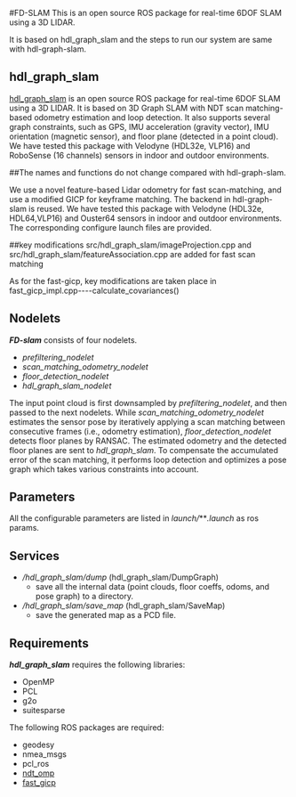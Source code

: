 #FD-SLAM
This is an open source ROS package for real-time 6DOF SLAM using a 3D LIDAR.

It is based on hdl_graph_slam and the steps to run our system are same with hdl-graph-slam.

## hdl_graph_slam

[hdl_graph_slam](https://github.com/koide3/hdl_graph_slam) is an open source ROS package for real-time 6DOF SLAM using a 3D LIDAR. It is based on 3D Graph SLAM with NDT scan matching-based odometry estimation and loop detection. It also supports several graph constraints, such as GPS, IMU acceleration (gravity vector), IMU orientation (magnetic sensor), and floor plane (detected in a point cloud). We have tested this package with Velodyne (HDL32e, VLP16) and RoboSense (16 channels) sensors in indoor and outdoor environments.

##The names and functions do not change compared with hdl-graph-slam.

We use a novel feature-based Lidar odometry for fast scan-matching, and use a modified GICP for keyframe matching. The backend in hdl-graph-slam is reused.  We have tested this package with Velodyne (HDL32e, HDL64,VLP16) and Ouster64 sensors in indoor and outdoor environments. The corresponding configure launch files are provided.

##key modifications
src/hdl_graph_slam/imageProjection.cpp and src/hdl_graph_slam/featureAssociation.cpp are added for fast scan matching

As for the fast-gicp, key modifications are taken place in fast_gicp_impl.cpp----calculate_covariances()


## Nodelets
***FD-slam*** consists of four nodelets.

- *prefiltering_nodelet*
- *scan_matching_odometry_nodelet*
- *floor_detection_nodelet*
- *hdl_graph_slam_nodelet*

The input point cloud is first downsampled by *prefiltering_nodelet*, and then passed to the next nodelets. While *scan_matching_odometry_nodelet* estimates the sensor pose by iteratively applying a scan matching between consecutive frames (i.e., odometry estimation), *floor_detection_nodelet* detects floor planes by RANSAC. The estimated odometry and the detected floor planes are sent to *hdl_graph_slam*. To compensate the accumulated error of the scan matching, it performs loop detection and optimizes a pose graph which takes various constraints into account.



## Parameters
All the configurable parameters are listed in *launch/****.launch* as ros params.

## Services
- */hdl_graph_slam/dump*  (hdl_graph_slam/DumpGraph)
  - save all the internal data (point clouds, floor coeffs, odoms, and pose graph) to a directory.
- */hdl_graph_slam/save_map*  (hdl_graph_slam/SaveMap)
  - save the generated map as a PCD file.

## Requirements
***hdl_graph_slam*** requires the following libraries:

- OpenMP
- PCL
- g2o
- suitesparse

The following ROS packages are required:

- geodesy
- nmea_msgs
- pcl_ros
- [ndt_omp](https://github.com/koide3/ndt_omp)
- [fast_gicp](https://github.com/SMRT-AIST/fast_gicp)



